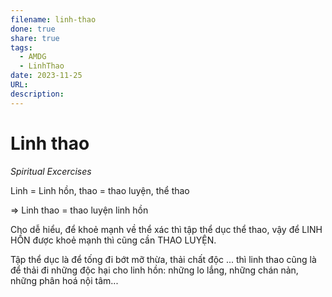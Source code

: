 ```yaml
---
filename: linh-thao
done: true
share: true
tags:
  - AMDG
  - LinhThao
date: 2023-11-25
URL: 
description: 
---
```


# Linh thao
*Spiritual Excercises*

Linh = Linh hồn, thao = thao luyện, thể thao

=> Linh thao = thao luyện linh hồn

Cho dễ hiểu, để khoẻ mạnh về thể xác thì tập thể dục thể thao, vậy để LINH HỒN được khoẻ mạnh thì cũng cần THAO LUYỆN.

Tập thể dục là để tống đi bớt mỡ thừa, thải chất độc ... thì linh thao cũng là để thải đi những độc hại cho linh hồn: những lo lắng, những chán nản, những phân hoá nội tâm...


